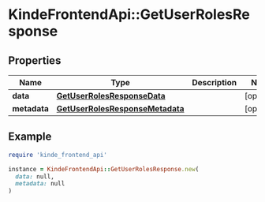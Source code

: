 # KindeFrontendApi::GetUserRolesResponse

## Properties

| Name | Type | Description | Notes |
| ---- | ---- | ----------- | ----- |
| **data** | [**GetUserRolesResponseData**](GetUserRolesResponseData.md) |  | [optional] |
| **metadata** | [**GetUserRolesResponseMetadata**](GetUserRolesResponseMetadata.md) |  | [optional] |

## Example

```ruby
require 'kinde_frontend_api'

instance = KindeFrontendApi::GetUserRolesResponse.new(
  data: null,
  metadata: null
)
```


